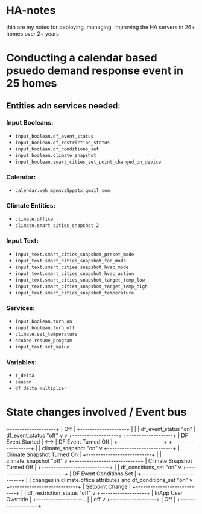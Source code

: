 # HA-notes
thin are my notes for deploying, managing, improving the HA servers in 26+ homes over 2+ years 


# Conducting a calendar based psuedo demand response event in 25 homes

## Entities adn services needed: 
### Input Booleans:
- `input_boolean.df_event_status`
- `input_boolean.df_restriction_status`
- `input_boolean.df_conditions_set`
- `input_boolean.climate_snapshot`
- `input_boolean.smart_cities_set_point_changed_on_device`

### Calendar:
- `calendar.weh_mpnnvs5ppatx_gmail_com`

### Climate Entities:
- `climate.office`
- `climate.smart_cities_snapshot_2`

### Input Text:
- `input_text.smart_cities_snapshot_preset_mode`
- `input_text.smart_cities_snapshot_fan_mode`
- `input_text.smart_cities_snapshot_hvac_mode`
- `input_text.smart_cities_snapshot_hvac_action`
- `input_text.smart_cities_snapshot_target_temp_low`
- `input_text.smart_cities_snapshot_target_temp_high`
- `input_text.smart_cities_snapshot_temperature`

### Services:
- `input_boolean.turn_on`
- `input_boolean.turn_off`
- `climate.set_temperature`
- `ecobee.resume_program`
- `input_text.set_value`

### Variables:
- `t_delta`
- `season`
- `df_delta_multiplier`


# State changes involved / Event bus
+-------------------+
|       Off         |
+-------------------+
        |                       | 
        | df_event_status "on"  | df_event_status "off"
        v                       v
+-------------------+       +-------------------+
| DF Event Started  | <-->  | DF Event Turned Off |
+-------------------+       +-------------------+
        |
        | climate_snapshot "on"
        v
+---------------------------+
| Climate Snapshot Turned On |
+---------------------------+
        |
        | climate_snapshot "off"
        v
+----------------------------+
| Climate Snapshot Turned Off |
+----------------------------+
        |
        | df_conditions_set "on"
        v
+----------------------------+
| DF Event Conditions Set     |
+----------------------------+
        |
        | changes in climate.office attributes and df_conditions_set "on"
        v
+----------------------------+
| Setpoint Change             |
+----------------------------+
        |
        | df_restriction_status "off"
        v
+-------------------+
| InApp User Override |
+-------------------+
        |
        | off
        v
+-------------------+
|       Off         |
+-------------------+

